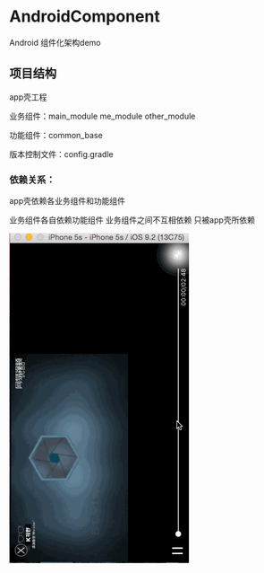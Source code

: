 # AndroidComponent
Android 组件化架构demo

## 项目结构

app壳工程

业务组件：main_module	me_module	other_module

功能组件：common_base

版本控制文件：config.gradle

### 依赖关系：

app壳依赖各业务组件和功能组件

业务组件各自依赖功能组件 业务组件之间不互相依赖 只被app壳所依赖

![image](https://github.com/zhengwenming/WMPlayer/blob/master/WMPlayer/Resource/WMPlayer.gif)  

